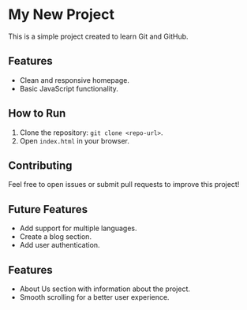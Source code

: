 # My New Project

This is a simple project created to learn Git and GitHub.

## Features
- Clean and responsive homepage.
- Basic JavaScript functionality.

## How to Run
1. Clone the repository: `git clone <repo-url>`.
2. Open `index.html` in your browser.

## Contributing
Feel free to open issues or submit pull requests to improve this project!

## Future Features
- Add support for multiple languages.
- Create a blog section.
- Add user authentication.

## Features  
- About Us section with information about the project.  
- Smooth scrolling for a better user experience.  
